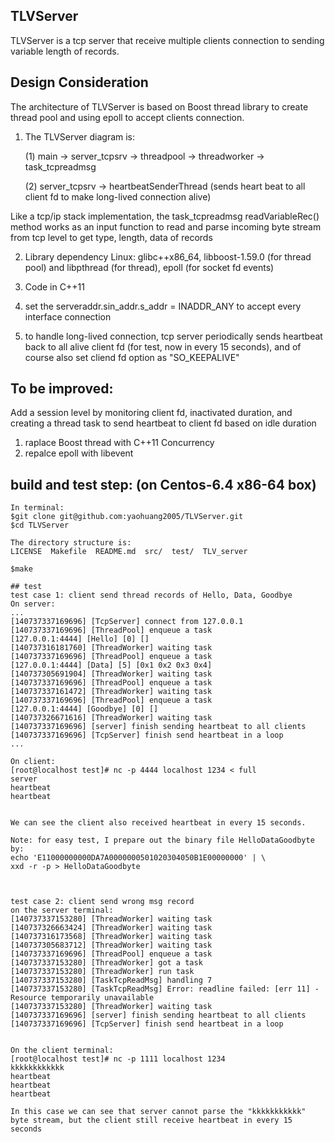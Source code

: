 ## TLVServer
TLVServer is a tcp server that receive multiple clients connection
 to sending variable length of records.

## Design Consideration
The architecture of TLVServer is based on Boost thread library to 
create thread pool and using epoll to accept clients connection.

1. The TLVServer diagram is:
         
    (1) main -> server_tcpsrv -> threadpool -> threadworker -> task_tcpreadmsg
    
    (2)         server_tcpsrv -> heartbeatSenderThread 
                (sends heart beat to all client fd to make long-lived connection alive)
                
 Like a tcp/ip stack implementation, the task_tcpreadmsg readVariableRec() method
works as an input function to read and parse incoming byte stream from tcp level to get type, length, data of records
 
2. Library dependency Linux:
       glibc++x86_64,
       libboost-1.59.0  (for thread pool) and libpthread (for thread),
       epoll  (for socket fd events)
       
3. Code in C++11

4. set the serveraddr.sin_addr.s_addr = INADDR_ANY to accept every interface connection

5. to handle long-lived connection, tcp server periodically sends heartbeat back to all 
alive client fd (for test, now in every 15 seconds), and of course also set cliend fd option as "SO_KEEPALIVE"


## To be improved:
Add a session level by monitoring client fd, inactivated duration, and creating a thread task to send heartbeat to client fd based on idle duration

1. raplace Boost thread with C++11 Concurrency
2. repalce epoll with libevent


## build and test step: (on Centos-6.4 x86-64 box)

```
In terminal:
$git clone git@github.com:yaohuang2005/TLVServer.git
$cd TLVServer

The directory structure is:
LICENSE  Makefile  README.md  src/  test/  TLV_server

$make

## test
test case 1: client send thread records of Hello, Data, Goodbye
On server: 
...
[140737337169696] [TcpServer] connect from 127.0.0.1 
[140737337169696] [ThreadPool] enqueue a task
[127.0.0.1:4444] [Hello] [0] []
[140737316181760] [ThreadWorker] waiting task
[140737337169696] [ThreadPool] enqueue a task
[127.0.0.1:4444] [Data] [5] [0x1 0x2 0x3 0x4]
[140737305691904] [ThreadWorker] waiting task
[140737337169696] [ThreadPool] enqueue a task
[140737337161472] [ThreadWorker] waiting task
[140737337169696] [ThreadPool] enqueue a task
[127.0.0.1:4444] [Goodbye] [0] []
[140737326671616] [ThreadWorker] waiting task
[140737337169696] [server] finish sending heartbeat to all clients
[140737337169696] [TcpServer] finish send heartbeat in a loop
...

On client:
[root@localhost test]# nc -p 4444 localhost 1234 < full
server
heartbeat
heartbeat


We can see the client also received heartbeat in every 15 seconds.

Note: for easy test, I prepare out the binary file HelloDataGoodbyte by:
echo 'E11000000000DA7A0000000501020304050B1E00000000' | \
xxd -r -p > HelloDataGoodbyte



test case 2: client send wrong msg record
on the server terminal:
[140737337153280] [ThreadWorker] waiting task
[140737326663424] [ThreadWorker] waiting task
[140737316173568] [ThreadWorker] waiting task
[140737305683712] [ThreadWorker] waiting task
[140737337169696] [ThreadPool] enqueue a task
[140737337153280] [ThreadWorker] got a task
[140737337153280] [ThreadWorker] run task
[140737337153280] [TaskTcpReadMsg] handling 7
[140737337153280] [TaskTcpReadMsg] Error: readline failed: [err 11] - Resource temporarily unavailable
[140737337153280] [ThreadWorker] waiting task
[140737337169696] [server] finish sending heartbeat to all clients
[140737337169696] [TcpServer] finish send heartbeat in a loop


On the client terminal:
[root@localhost test]# nc -p 1111 localhost 1234 
kkkkkkkkkkkk 
heartbeat
heartbeat
heartbeat

In this case we can see that server cannot parse the "kkkkkkkkkkk" byte stream, but the client still receive heartbeat in every 15 seconds

